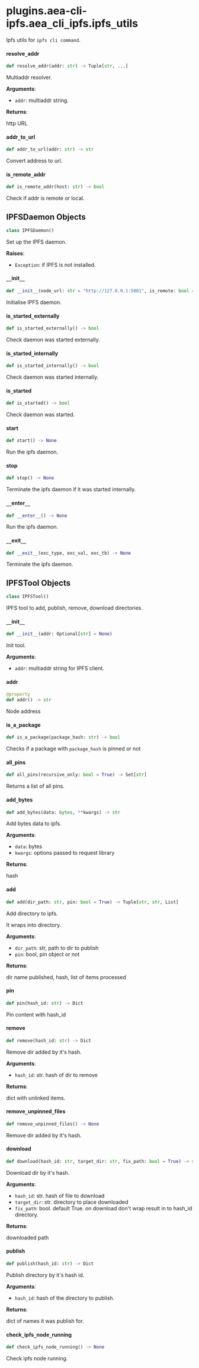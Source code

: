 <a id="plugins.aea-cli-ipfs.aea_cli_ipfs.ipfs_utils"></a>

# plugins.aea-cli-ipfs.aea`_`cli`_`ipfs.ipfs`_`utils

Ipfs utils for `ipfs cli command`.

<a id="plugins.aea-cli-ipfs.aea_cli_ipfs.ipfs_utils.resolve_addr"></a>

#### resolve`_`addr

```python
def resolve_addr(addr: str) -> Tuple[str, ...]
```

Multiaddr resolver.

**Arguments**:

- `addr`: multiaddr string.

**Returns**:

http URL

<a id="plugins.aea-cli-ipfs.aea_cli_ipfs.ipfs_utils.addr_to_url"></a>

#### addr`_`to`_`url

```python
def addr_to_url(addr: str) -> str
```

Convert address to url.

<a id="plugins.aea-cli-ipfs.aea_cli_ipfs.ipfs_utils.is_remote_addr"></a>

#### is`_`remote`_`addr

```python
def is_remote_addr(host: str) -> bool
```

Check if addr is remote or local.

<a id="plugins.aea-cli-ipfs.aea_cli_ipfs.ipfs_utils.IPFSDaemon"></a>

## IPFSDaemon Objects

```python
class IPFSDaemon()
```

Set up the IPFS daemon.

**Raises**:

- `Exception`: if IPFS is not installed.

<a id="plugins.aea-cli-ipfs.aea_cli_ipfs.ipfs_utils.IPFSDaemon.__init__"></a>

#### `__`init`__`

```python
def __init__(node_url: str = "http://127.0.0.1:5001", is_remote: bool = False)
```

Initialise IPFS daemon.

<a id="plugins.aea-cli-ipfs.aea_cli_ipfs.ipfs_utils.IPFSDaemon.is_started_externally"></a>

#### is`_`started`_`externally

```python
def is_started_externally() -> bool
```

Check daemon was started externally.

<a id="plugins.aea-cli-ipfs.aea_cli_ipfs.ipfs_utils.IPFSDaemon.is_started_internally"></a>

#### is`_`started`_`internally

```python
def is_started_internally() -> bool
```

Check daemon was started internally.

<a id="plugins.aea-cli-ipfs.aea_cli_ipfs.ipfs_utils.IPFSDaemon.is_started"></a>

#### is`_`started

```python
def is_started() -> bool
```

Check daemon was started.

<a id="plugins.aea-cli-ipfs.aea_cli_ipfs.ipfs_utils.IPFSDaemon.start"></a>

#### start

```python
def start() -> None
```

Run the ipfs daemon.

<a id="plugins.aea-cli-ipfs.aea_cli_ipfs.ipfs_utils.IPFSDaemon.stop"></a>

#### stop

```python
def stop() -> None
```

Terminate the ipfs daemon if it was started internally.

<a id="plugins.aea-cli-ipfs.aea_cli_ipfs.ipfs_utils.IPFSDaemon.__enter__"></a>

#### `__`enter`__`

```python
def __enter__() -> None
```

Run the ipfs daemon.

<a id="plugins.aea-cli-ipfs.aea_cli_ipfs.ipfs_utils.IPFSDaemon.__exit__"></a>

#### `__`exit`__`

```python
def __exit__(exc_type, exc_val, exc_tb) -> None
```

Terminate the ipfs daemon.

<a id="plugins.aea-cli-ipfs.aea_cli_ipfs.ipfs_utils.IPFSTool"></a>

## IPFSTool Objects

```python
class IPFSTool()
```

IPFS tool to add, publish, remove, download directories.

<a id="plugins.aea-cli-ipfs.aea_cli_ipfs.ipfs_utils.IPFSTool.__init__"></a>

#### `__`init`__`

```python
def __init__(addr: Optional[str] = None)
```

Init tool.

**Arguments**:

- `addr`: multiaddr string for IPFS client.

<a id="plugins.aea-cli-ipfs.aea_cli_ipfs.ipfs_utils.IPFSTool.addr"></a>

#### addr

```python
@property
def addr() -> str
```

Node address

<a id="plugins.aea-cli-ipfs.aea_cli_ipfs.ipfs_utils.IPFSTool.is_a_package"></a>

#### is`_`a`_`package

```python
def is_a_package(package_hash: str) -> bool
```

Checks if a package with `package_hash` is pinned or not

<a id="plugins.aea-cli-ipfs.aea_cli_ipfs.ipfs_utils.IPFSTool.all_pins"></a>

#### all`_`pins

```python
def all_pins(recursive_only: bool = True) -> Set[str]
```

Returns a list of all pins.

<a id="plugins.aea-cli-ipfs.aea_cli_ipfs.ipfs_utils.IPFSTool.add_bytes"></a>

#### add`_`bytes

```python
def add_bytes(data: bytes, **kwargs) -> str
```

Add bytes data to ipfs.

**Arguments**:


- `data`: bytes
- `kwargs`: options passed to request library

**Returns**:

hash

<a id="plugins.aea-cli-ipfs.aea_cli_ipfs.ipfs_utils.IPFSTool.add"></a>

#### add

```python
def add(dir_path: str, pin: bool = True) -> Tuple[str, str, List]
```

Add directory to ipfs.

It wraps into directory.

**Arguments**:


- `dir_path`: str, path to dir to publish
- `pin`: bool, pin object or not

**Returns**:

dir name published, hash, list of items processed

<a id="plugins.aea-cli-ipfs.aea_cli_ipfs.ipfs_utils.IPFSTool.pin"></a>

#### pin

```python
def pin(hash_id: str) -> Dict
```

Pin content with hash_id

<a id="plugins.aea-cli-ipfs.aea_cli_ipfs.ipfs_utils.IPFSTool.remove"></a>

#### remove

```python
def remove(hash_id: str) -> Dict
```

Remove dir added by it's hash.

**Arguments**:


- `hash_id`: str. hash of dir to remove

**Returns**:

dict with unlinked items.

<a id="plugins.aea-cli-ipfs.aea_cli_ipfs.ipfs_utils.IPFSTool.remove_unpinned_files"></a>

#### remove`_`unpinned`_`files

```python
def remove_unpinned_files() -> None
```

Remove dir added by it's hash.

<a id="plugins.aea-cli-ipfs.aea_cli_ipfs.ipfs_utils.IPFSTool.download"></a>

#### download

```python
def download(hash_id: str, target_dir: str, fix_path: bool = True) -> str
```

Download dir by it's hash.

**Arguments**:

- `hash_id`: str. hash of file to download
- `target_dir`: str. directory to place downloaded
- `fix_path`: bool. default True. on download don't wrap result in to hash_id directory.

**Returns**:

downloaded path

<a id="plugins.aea-cli-ipfs.aea_cli_ipfs.ipfs_utils.IPFSTool.publish"></a>

#### publish

```python
def publish(hash_id: str) -> Dict
```

Publish directory by it's hash id.

**Arguments**:


- `hash_id`: hash of the directory to publish.

**Returns**:

dict of names it was publish for.

<a id="plugins.aea-cli-ipfs.aea_cli_ipfs.ipfs_utils.IPFSTool.check_ipfs_node_running"></a>

#### check`_`ipfs`_`node`_`running

```python
def check_ipfs_node_running() -> None
```

Check ipfs node running.

